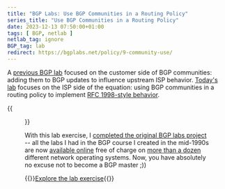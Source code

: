 ```yaml
---
title: "BGP Labs: Use BGP Communities in a Routing Policy"
series_title: "Use BGP Communities in a Routing Policy"
date: 2023-12-13 07:50:00+01:00
tags: [ BGP, netlab ]
netlab_tag: ignore
BGP_tag: lab
redirect: https://bgplabs.net/policy/9-community-use/
---
```

A [previous BGP lab](https://bgplabs.net/policy/8-community-attach/) focused on the customer side of BGP communities: adding them to BGP updates to influence upstream ISP behavior. [Today's lab](https://bgplabs.net/policy/9-community-use/) focuses on the ISP side of the equation: using BGP communities in a routing policy to implement [RFC 1998-style behavior](https://www.rfc-editor.org/rfc/rfc1998.html).

{{<figure src="https://bgplabs.net/policy/topology-community-use.png">}}
<!--more-->
With this lab exercise, I [completed the original BGP labs project](/2023/08/bgp-hands-on-labs.html) -- all the labs I had in the BGP course I created in the mid-1990s are now [available online](https://bgplabs.net/) free of charge on [more than a dozen](https://netlab.tools/platforms/#platform-routing-support) different network operating systems. Now, you have absolutely no excuse not to become a BGP master ;))

{{<jump>}}[Explore the lab exercise](https://bgplabs.net/policy/9-community-use/){{</jump>}}
